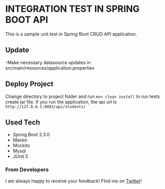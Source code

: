 # INTEGRATION TEST IN SPRING BOOT API

This is a sample unit test in Spring Boot CRUD API application. 

## Update
-Make necessary datasource updates in src/main/resources/application.properties

## Deploy Project
Change directory to project folder and  run `mvn clean install` to run tests create jar file.
If you run the application, the api url is `http://127.0.0.1:8083/api/students/` 



## Used Tech
- Spring Boot 2.3.0
- Maven
- Mockito
- Mysql
- JUnit 5


### From Developers

I am always happy to receive your feedback!
FInd me on [Twitter](https://twitter.com/julian_geniuz)!
